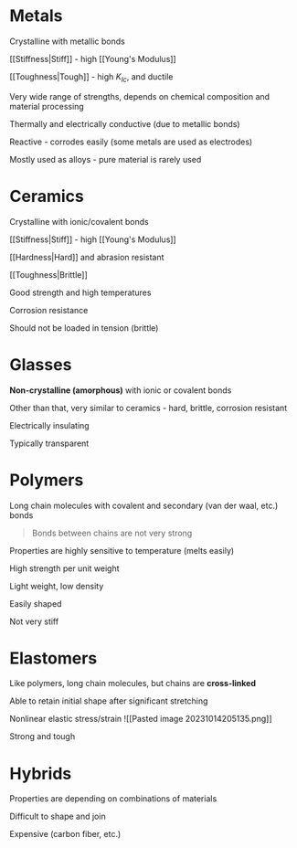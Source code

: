 # Metals

Crystalline with metallic bonds

[[Stiffness|Stiff]] - high [[Young's Modulus]]

[[Toughness|Tough]] - high $K_{Ic}$, and ductile

Very wide range of strengths, depends on chemical composition and material processing

Thermally and electrically conductive (due to metallic bonds)

Reactive - corrodes easily (some metals are used as electrodes)

Mostly used as alloys - pure material is rarely used
# Ceramics

Crystalline with ionic/covalent bonds

[[Stiffness|Stiff]] - high [[Young's Modulus]]

[[Hardness|Hard]] and abrasion resistant

[[Toughness|Brittle]]

Good strength and high temperatures

Corrosion resistance

Should not be loaded in tension (brittle)

# Glasses

**Non-crystalline (amorphous)** with ionic or covalent bonds

Other than that, very similar to ceramics - hard, brittle, corrosion resistant

Electrically insulating

Typically transparent
# Polymers

Long chain molecules with covalent and secondary (van der waal, etc.) bonds

> Bonds between chains are not very strong

Properties are highly sensitive to temperature (melts easily)

High strength per unit weight

Light weight, low density

Easily shaped

Not very stiff

# Elastomers

Like polymers, long chain molecules, but chains are **cross-linked**

Able to retain initial shape after significant stretching

Nonlinear elastic stress/strain
![[Pasted image 20231014205135.png]]

Strong and tough
# Hybrids

Properties are depending on combinations of materials

Difficult to shape and join

Expensive (carbon fiber, etc.)

